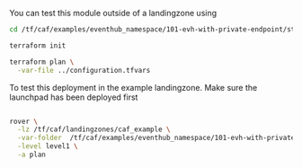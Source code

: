 You can test this module outside of a landingzone using

```bash
cd /tf/caf/examples/eventhub_namespace/101-evh-with-private-endpoint/standalone

terraform init

terraform plan \
  -var-file ../configuration.tfvars


```

To test this deployment in the example landingzone. Make sure the launchpad has been deployed first

```bash

rover \
  -lz /tf/caf/landingzones/caf_example \
  -var-folder  /tf/caf/examples/eventhub_namespace/101-evh-with-private-endpoint/ \
  -level level1 \
  -a plan

```